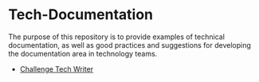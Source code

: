 # Tech-Documentation
The purpose of this repository is to provide examples of technical documentation, as well as good practices and suggestions for developing the documentation area in technology teams.

- [Challenge Tech Writer](https://github.com/erikaccosta/Tech-Documentation/blob/main/challenge-tech-writer.md) 
